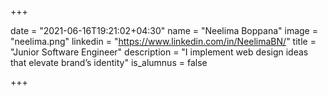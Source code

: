 +++

date = "2021-06-16T19:21:02+04:30" 
name = "Neelima Boppana"
image = "neelima.png"
linkedin = "https://www.linkedin.com/in/NeelimaBN/"
title = "Junior Software Engineer"
description = "I implement web design ideas that elevate brand’s identity"
is_alumnus = false

+++